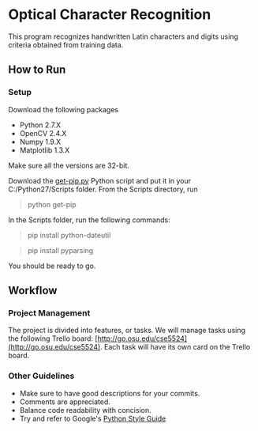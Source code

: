 # Optical Character Recognition

This program recognizes handwritten Latin characters and digits using criteria obtained from training data.

## How to Run

### Setup
Download the following packages
- Python 2.7.X
- OpenCV 2.4.X
- Numpy 1.9.X
- Matplotlib 1.3.X

Make sure all the versions are 32-bit.

Download the [get-pip.py](https://bootstrap.pypa.io/get-pip.py) Python script and put it in your C:/Python27/Scripts folder. From the Scripts directory, run
> python get-pip

In the Scripts folder, run the following commands:
> pip install python-dateutil

> pip install pyparsing

You should be ready to go.


## Workflow

### Project Management
The project is divided into features, or tasks. We will manage tasks using the following Trello board: [http://go.osu.edu/cse5524](http://go.osu.edu/cse5524). Each task will have its own card on the Trello board. 

### Other Guidelines
- Make sure to have good descriptions for your commits. 
- Comments are appreciated.
- Balance code readability with concision.
- Try and refer to Google's [Python Style Guide](https://google.github.io/styleguide/pyguide.html#Comments)

